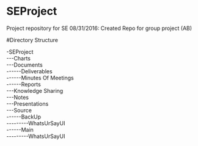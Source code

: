 # SEProject
Project repository for SE
08/31/2016: Created Repo for group project (AB)

#Directory Structure

-SEProject  
---Charts  			
---Documents  
------Deliverables  
------Minutes Of Meetings  
------Reports  
---Knowledge Sharing  
---Notes  
---Presentations  
---Source  
------BackUp  
---------WhatsUrSayUI  
------Main  
---------WhatsUrSayUI  

